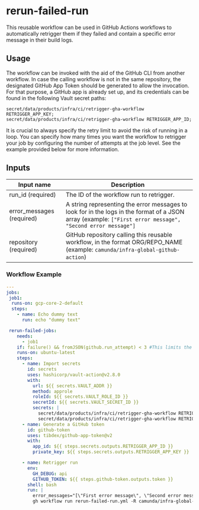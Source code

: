 # rerun-failed-run

This reusable workflow can be used in GitHub Actions workflows to automatically retrigger them if they failed and contain a specific error message in their build logs.

## Usage

The workflow can be invoked with the aid of the GitHub CLI from another workflow. In case the calling workflow is not in the same repository, the designated GitHub App Token should be generated to allow the invocation. For that purpose, a GitHub app is already set up, and its credentials can be found in the following Vault secret paths:

```
secret/data/products/infra/ci/retrigger-gha-workflow RETRIGGER_APP_KEY;
secret/data/products/infra/ci/retrigger-gha-workflow RETRIGGER_APP_ID;
```

It is crucial to always specify the retry limit to avoid the risk of running in a loop. You can specify how many times you want the workflow to retrigger your job by configuring the number of attempts at the job level.
See the example provided below for more information.

## Inputs

| Input name                | Description                                                                                                                                                |
|---------------------------|------------------------------------------------------------------------------------------------------------------------------------------------------------|
| run_id (required)         | The ID of the workflow run to retrigger.                                                                                                                   |
| error_messages (required) | A string representing the error messages to look for in the logs in the format of a JSON array (example: `["First error message", "Second error message"]` |
| repository (required)     | GitHub repository calling this reusable workflow, in the format ORG/REPO_NAME (example: `camunda/infra-global-github-action`)                              |

### Workflow Example
```yaml
---
jobs:
 job1:
  runs-on: gcp-core-2-default
  steps:
    - name: Echo dummy text
      run: echo "dummy text"

 rerun-failed-jobs:
    needs:
      - job1
    if: failure() && fromJSON(github.run_attempt) < 3 #This limits the job to only be retried two times
    runs-on: ubuntu-latest
    steps:
      - name: Import secrets
        id: secrets
        uses: hashicorp/vault-action@v2.8.0
        with:
          url: ${{ secrets.VAULT_ADDR }}
          method: approle
          roleId: ${{ secrets.VAULT_ROLE_ID }}
          secretId: ${{ secrets.VAULT_SECRET_ID }}
          secrets: |
            secret/data/products/infra/ci/retrigger-gha-workflow RETRIGGER_APP_KEY;
            secret/data/products/infra/ci/retrigger-gha-workflow RETRIGGER_APP_ID;
      - name: Generate a GitHub token
        id: github-token
        uses: tibdex/github-app-token@v2
        with:
          app_id: ${{ steps.secrets.outputs.RETRIGGER_APP_ID }}
          private_key: ${{ steps.secrets.outputs.RETRIGGER_APP_KEY }}

      - name: Retrigger run
        env:
          GH_DEBUG: api
          GITHUB_TOKEN: ${{ steps.github-token.outputs.token }}
        shell: bash
        run: |
          error_messages="[\"First error message\", \"Second error message\"]"
          gh workflow run rerun-failed-run.yml -R camunda/infra-global-github-actions --ref=main -F repository=${{ github.repository }} -F error_messages="$error_messages" -F run_id=${{ github.run_id }}
```
